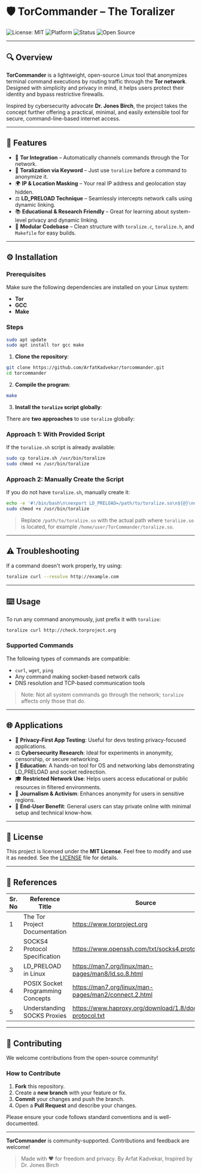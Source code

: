 # 🛡️ TorCommander – The Toralizer

![License: MIT](https://img.shields.io/badge/License-MIT-blue.svg)
![Platform](https://img.shields.io/badge/Platform-Linux-informational)
![Status](https://img.shields.io/badge/Status-Active-brightgreen)
![Open Source](https://img.shields.io/badge/Open--Source-Yes-green)

---

## 🔍 Overview

**TorCommander** is a lightweight, open-source Linux tool that anonymizes terminal command executions by routing traffic through the **Tor network**. Designed with simplicity and privacy in mind, it helps users protect their identity and bypass restrictive firewalls.

Inspired by cybersecurity advocate **Dr. Jones Birch**, the project takes the concept further offering a practical, minimal, and easily extensible tool for secure, command-line-based internet access.

---

## 🚀 Features

- 🔐 **Tor Integration** – Automatically channels commands through the Tor network.
- 🧠 **Toralization via Keyword** – Just use `toralize` before a command to anonymize it.
- 🌍 **IP & Location Masking** – Your real IP address and geolocation stay hidden.
- ⚖️ **LD_PRELOAD Technique** – Seamlessly intercepts network calls using dynamic linking.
- 📚 **Educational & Research Friendly** – Great for learning about system-level privacy and dynamic linking.
- 📁 **Modular Codebase** – Clean structure with `toralize.c`, `toralize.h`, and `Makefile` for easy builds.

---

## ⚙️ Installation

### Prerequisites

Make sure the following dependencies are installed on your Linux system:

- **Tor**
- **GCC**
- **Make**

### Steps

```bash
sudo apt update
sudo apt install tor gcc make
```

1. **Clone the repository**:
```bash
git clone https://github.com/ArfatKadvekar/torcommander.git
cd torcommander
```

2. **Compile the program**:
```bash
make
```

3. **Install the `toralize` script globally**:

There are **two approaches** to use `toralize` globally:

### Approach 1: With Provided Script
If the `toralize.sh` script is already available:
```bash
sudo cp toralize.sh /usr/bin/toralize
sudo chmod +x /usr/bin/toralize
```

### Approach 2: Manually Create the Script
If you do not have `toralize.sh`, manually create it:
```bash
echo -e '#!/bin/bash\n\nexport LD_PRELOAD=/path/to/toralize.so\n${@}\nunset LD_PRELOAD' | sudo tee /usr/bin/toralize > /dev/null
sudo chmod +x /usr/bin/toralize
```
> Replace `/path/to/toralize.so` with the actual path where `toralize.so` is located, for example `/home/user/TorCommander/toralize.so`.

---

## ⚠️ Troubleshooting
If a command doesn't work properly, try using:
```bash
toralize curl --resolve http://example.com
```

---

## ⌨️ Usage

To run any command anonymously, just prefix it with `toralize`:
```bash
toralize curl http://check.torproject.org
```

### Supported Commands
The following types of commands are compatible:
- `curl`, `wget`, `ping`
- Any command making socket-based network calls
- DNS resolution and TCP-based communication tools

> Note: Not all system commands go through the network; `toralize` affects only those that do.

---

## 🌐 Applications

- 🔐 **Privacy-First App Testing**: Useful for devs testing privacy-focused applications.
- ⚖️ **Cybersecurity Research**: Ideal for experiments in anonymity, censorship, or secure networking.
- 🏫 **Education**: A hands-on tool for OS and networking labs demonstrating LD_PRELOAD and socket redirection.
- 🎓 **Restricted Network Use**: Helps users access educational or public resources in filtered environments.
- 📰 **Journalism & Activism**: Enhances anonymity for users in sensitive regions.
- 🌟 **End-User Benefit**: General users can stay private online with minimal setup and technical know-how.

---

## 📄 License

This project is licensed under the **MIT License**. Feel free to modify and use it as needed. See the [LICENSE](LICENSE) file for details.

---

## 📖 References

| Sr. No | Reference Title                          | Source                                                      |
|--------|------------------------------------------|-------------------------------------------------------------|
| 1      | The Tor Project Documentation            | https://www.torproject.org                                  |
| 2      | SOCKS4 Protocol Specification            | https://www.openssh.com/txt/socks4.protocol                 |
| 3      | LD_PRELOAD in Linux                      | https://man7.org/linux/man-pages/man8/ld.so.8.html          |
| 4      | POSIX Socket Programming Concepts        | https://man7.org/linux/man-pages/man2/connect.2.html        |
| 5      | Understanding SOCKS Proxies              | https://www.haproxy.org/download/1.8/doc/proxy-protocol.txt |

---

## 🚀 Contributing

We welcome contributions from the open-source community!

### How to Contribute

1. **Fork** this repository.
2. Create a **new branch** with your feature or fix.
3. **Commit** your changes and push the branch.
4. Open a **Pull Request** and describe your changes.

Please ensure your code follows standard conventions and is well-documented.

---

**TorCommander** is community-supported. Contributions and feedback are welcome!

> Made with ❤️ for freedom and privacy. By Arfat Kadvekar, Inspired by Dr. Jones Birch
